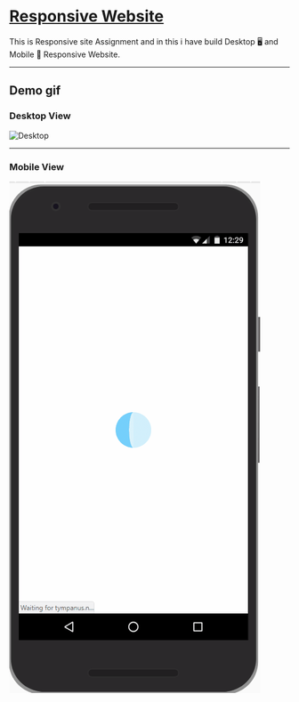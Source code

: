 # [Responsive Website](https://responsive-site-kaif.netlify.app/)

This is Responsive site Assignment and in this i have build Desktop 🖥 and Mobile 📱 Responsive Website.

---

## Demo gif

### Desktop View

![Desktop](Desktop.gif)

---

### Mobile View

![Mobile](Mobile.gif)
